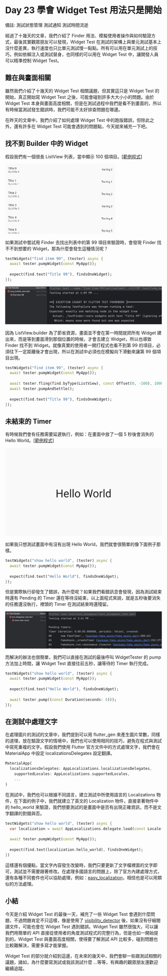 # Day 23 學會 Widget Test 用法只是開始

備註: 測試狀態管理 測試通知 測試時間流逝

經過了十幾天的文章，我們介紹了 Finder 用法、模擬使用者操作與如何驗證方式，最後其實觀眾朋友可以發現，Widget Test 在測試的架構上與單元測試基本上沒什麼差異，執行速度也只比單元測試慢一點點。所有可以用在單元測試上的技巧，例如依賴注入或測試替身，也同樣的可以用在 Widget Test 中，讓開發人員可以精準控制 Widget Test。

## 難在與畫面相關

雖然我們介紹了十幾天的 Widget Test 相關議題，但其實這只是 Widget Test 的開始，真正開始寫 Widget Test 之後，可能會碰到許多大大小小的問題。由於 Widget Test 本身與畫面高度相關，但是在測試過程中我們是看不到畫面的，所以有時候當測試發生錯誤時，我們可能不太好排查問題在哪邊。

在昨天的文章中，我們介紹了如何處理 Widget Test 中的跑版錯誤，但除此之外，還有許多在 Widget Test 可能會遇到的問題點，今天就來補充一下吧。

## 找不到 Builder 中的 Widget

假設我們有一個很長 ListView 列表，當中顯示 100 個項目。[[範例程式](https://dartpad.dev/?id=93afb3874931e8915155122cfdb3b4f8)]

![](https://github.com/easylive1989/images/blob/master/static/images/2023IThome/Day22/1.gif?raw=true)

如果測試中嘗試用 Finder 去找出列表中的第 99 項目來驗證時，會發現 Finder 找不不到想要的 Widget，那為什麼會發生這種情況呢？

```dart
testWidgets("find item 99", (tester) async {
  await tester.pumpWidget(const MyApp());

  expect(find.text("Title 99"), findsOneWidget);
});
```

![](https://github.com/easylive1989/images/blob/master/static/images/2023IThome/Day22/2.png?raw=true)

因為 ListView.builder 為了節省資源，畫面並不會在第一時間就把所有 Widget 建出來，而是等到畫面滑到那個位置的時候，才會去建立 Widget，所以也導致 Finder  找不到 Widget。就像真實的使用者一開打程式也看不到第 99 的項目，必須往下一定距離後才會出現，所以在測試中必須也在模擬向下滑動來讓第 99 個項目出現。

```dart
testWidgets("find item 99", (tester) async {
  await tester.pumpWidget(const MyApp());

  await tester.fling(find.byType(ListView), const Offset(0, -100), 10000);
  await tester.pumpAndSettle();

  expect(find.text("Title 99"), findsOneWidget);
});
```

## 未結束的 Timer

有時候我們會有任務需要延遲執行，例如：在畫面中放了一個 5 秒後會消失的 Hello World。[[範例程式](https://dartpad.dev/?id=f49d01a10702d3e3de3aeef1253336a5)]

![](https://github.com/easylive1989/images/blob/master/static/images/2023IThome/Day22/3.gif?raw=true)

如果我只想測試畫面中有沒有出現 Hello World，我們就會很簡單的像下面例子那樣。

```dart
testWidgets("show hello world", (tester) async {
  await tester.pumpWidget(const MyApp());

  expect(find.text("Hello World"), findsOneWidget);
});
```

但是實際執行卻發生了錯誤，為什麼呢？如果我們看錯訊息會發現，因為測試結束時還有 Pending 的 Timer 還在等待沒結束，以上面程式來說，就是五秒後要消失的任務還沒執行，裡頭的 Timer 在測試結束時還殘留。

![](https://github.com/easylive1989/images/blob/master/static/images/2023IThome/Day22/4.png?raw=true)

而解決的辦法也很簡單，我們可以直接在測試的最後呼叫 WidgetTester 的 pump 方法加上時間，讓 Widget Test 直接往前五秒，讓等待的 Timer 執行完成。

```dart
testWidgets("show hello world", (tester) async {
  await tester.pumpWidget(const MyApp());

  expect(find.text("Hello World"), findsOneWidget);

  await tester.pump((const Duration(seconds: 5)));
});
```

## 在測試中處理文字

在處理圖片的測試的文章中，我們提到可以用 flutter_gen 來產生圖片常數，同樣的道理，放在驗證文字的情境中，我們也可以使用相同的技巧，避免在程式與測試中寫死重複的文字。假設我們使用 Flutter 官方文件中的方式處理文字，我們會在 MaterialApp 中設定 localizationsDelegates 設定翻譯。

```dart
MaterialApp(
  localizationsDelegates: AppLocalizations.localizationsDelegates,
	supportedLocales: AppLocalizations.supportedLocales,
	...
)
```

在測試中，我們也可以根據不同語言，建立測試中所使用語言的 Localizations 物件，在下面的例子中，我們就建立了英文的 Localization 物件，直接拿著物件中的 hello_world 來驗證，我們想要測試的是畫面中是否有出現正確資訊，而不是文字翻譯的對錯與否。

```dart
testWidgets("show hello world", (tester) async {
  var localization = await AppLocalizations.delegate.load(const Locale("en"));

  await tester.pumpWidget(const MyApp());

  expect(find.text(localization.hello_world), findsOneWidget);
})
```

這樣還有個優點，當文字內容發生改變時，我們只要更新了文字檔裡面的文字即可，測試並不需要跟著修改。在處理多國語言的問題上，除了官方內建處理方式，還有各種不同套件也可以協助處理，例如：[easy_localization](https://pub.dev/packages/easy_localization)，相信也是可以用類似的方法處理。

## 小結

今天是介紹 Widget Test 的最後一天，補充了一些 Widget Test 會遇到什麼問題，不過問題肯定不只這樣，像是使用了 [visibility_detector](https://pub.dev/packages/visibility_detector) 後，如果沒有仔細閱讀文件，可能也會在 Widget Test 遇到錯誤。Widget Test 雖然很強大，可以讓我們用簡單的 API 直接從使用者的角度測試程式的完整行為，但是也如一開始提到的，Widget Test 與畫面高度相關，使得要了解測試 API 比較多，碰到問題也比較難解決，需要多寫才能掌握。

Widget Test 的部分就介紹到這邊，在未來的幾天中，我們會聊一些跟測試相關的議題，諸如，為什麼要寫測試或我該測試什麼 …等等，有興趣的觀眾朋友還歡迎繼續追蹤。